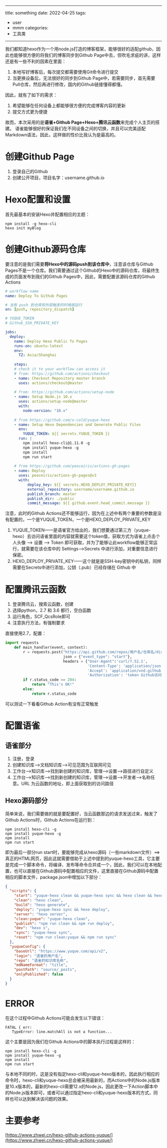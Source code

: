 
---
title: something
date: 2022-04-25
tags: 
- user
- mmm
categories:
- 工具类
---

我们都知道hexo作为一个用node.js打造的博客框架，能够很好的适配github，因此也能够很方便的将我们的博客同步到Github Page中去，但吹毛求疵的讲，这样还是有一些不利的因素在里面：

1. 本地写好博客后，每次提交都需要使用Git命令进行提交
1. 当更换设备后，无法很好的同步到Github Page中，若需要同步，首先需要Pull仓库，然后再进行修改，国内的Github链接懂得都懂。<!-- more -->

因此，就有了如下的需求：

1. 希望能够在任何设备上都能够很方便的完成博客内容的更新
1. 提交方式更为便捷

故而，本次采用的是**语雀+Github Page+Hexo+腾讯云函数**来完成个人主页的搭建。
语雀能够很好的保证我们在不同设备之间的切换，并且可以完美适配Markdown语法，因此，这样做的性价比我认为是最高的。

# 创建Github Page

1. 登录自己的Github
1. 创建公开项目，项目名字：username.github.io
# Hexo配置和设置
首先最基本的安装Hexo并配置相应的主题：
```shell
npm install -g hexo-cli
hexo init myBlog

```
# 创建Github源码仓库
要注意的是我们需要**将Hexo中的源码push到该仓库中**，注意该仓库与Github Pages不是一个仓库。我们需要通过这个Github的Hexo中的源码仓库，将最终生成的页面发布到我们的Github Pages中，因此，需要配置该源码仓库的Github Actions
```yaml
# workflow name
name: Deploy To Github Pages

# 当有 push 到仓库和外部触发的时候就运行
on: [push, repository_dispatch]

# YUQUE_TOKEN
# Github_SSH_PRIVATE_KEY

jobs:
  deploy: 
    name: Deploy Hexo Public To Pages
    runs-on: ubuntu-latest 
    env:
      TZ: Asia/Shanghai    
        
    steps:
    # check it to your workflow can access it
    # from: https://github.com/actions/checkout
    - name: Checkout Repository master branch
      uses: actions/checkout@master 
      
    # from: https://github.com/actions/setup-node  
    - name: Setup Node.js 10.x 
      uses: actions/setup-node@master
      with:
        node-version: "10.x"
    
    # from https://github.com/x-cold/yuque-hexo
    - name: Setup Hexo Dependencies and Generate Public Files
      env:
        YUQUE_TOKEN: ${{ secrets.YUQUE_TOKEN }}
      run: |
        npm install hexo-cli@1.11.0 -g
        npm install yuque-hexo -g
        npm install
        npm run start
        
    # from https://github.com/peaceiris/actions-gh-pages    
    - name: Deploy
      uses: peaceiris/actions-gh-pages@v3
      with:
          deploy_key: ${{ secrets.HEXO_DEPLOY_PRIVATE_KEY}}
          external_repository: username/username.github.io
          publish_branch: master
          publish_dir: ./public
          commit_message: ${{ github.event.head_commit.message }}
```
注意，此时的Github Actions还不能够运行，因为在上述中有两个重要的参数是没有配置的，一个是YUQUE_TOKEN，一个是HEXO_DEPLOY_PRIVATE_KEY

1. YUQUE_TOKEN——是语雀官方给出的，我们想要通过第三方（yuque-hexo）去访问语雀里面的内容就需要这个token值，获取方式为语雀上点击个人头像 –> 设置 –> Token 即可获取，并为了能够让此workflow能够正常运行，就需要在该仓库中的 Settings–>Secrets 中进行添加，对重要信息进行保密。
1. HEXO_DEPLOY_PRIVATE_KEY——这个就是是SSH-key密钥中的私钥，同样需要在Secrets中进行添加，公钥（.pub）已经存储在 Github 中
# 配置腾讯云函数

1. 登录腾讯云，搜索云函数，创建
1. 选择python，2.7 和 3.6 都行，空白函数
1. 运行角色，SCF_QcsRole即可
1. 注意执行方法，有强制要求

直接使用2.7，配置：
```python
import requests 
    def main_handler(event, context): 
        r = requests.post("https://api.github.com/repos/用户名/仓库名/dispatches", 
                          json = {"event_type": "start"}, 
                          headers = {"User-Agent":'curl/7.52.1', 
                                     'Content-Type': 'application/json', 
                                     'Accept': 'application/vnd.github.everest-preview+json', 
                                     'Authorization': 'token Github访问Token'}) 
        if r.status_code == 204: 
            return "This's OK!" 
        else: 
            return r.status_code
```
可以测试一下看看Github Action有没有正常触发

# 配置语雀
## 语雀部分

1. 注册，登录
1. 创建知识库–>文档知识库–>可见范围为互联网可见
1. 工作台–>知识库–>找到新创建的知识库，管理–>设置–>路径进行自定义
1. 工作台–>知识库–>找到新创建的知识库，管理–>设置–>开发者–>名称任意。URL 为云函数的地址，即上面获取到的访问路径
## Hexo源码部分
简单来说，我们需要做的就是要配置好，当云函数那边的请求发送过来，触发了Github Actions时，Github Actions在运行到：
```shell
npm install hexo-cli -g
npm install yuque-hexo -g
npm install
npm run start
```
即为最后一部分run start时，要能够完成从hexo源码（一些markdown文件）==>真正的HTML网页，因此这就需要借助于上述中提到的yuque-hexo工具，它主要是完成一个脚本命令，将编译、发布等命令合并成一个，因此，我们可以在本地配置，也可以直接在Github源码中配置相应的文件，这里直接在Github源码中配置相应的脚本文件，package.json中增加以下部分：

```json
{
  "scripts": {
    "start": "yuque-hexo clean && yuque-hexo sync && hexo clean && hexo generate",
    "clean": "hexo clean",
    "build": "hexo generate",
    "deploy": "yuque-hexo sync && hexo deploy",
    "server": "hexo server",
    "clean:yuque": "yuque-hexo clean",
    "publish": "npm run clean && npm run deploy",
    "dev": "hexo s",
    "sync": "yuque-hexo sync",
    "reset": "npm run clean:yuque && npm run sync"
  },
  "yuqueConfig": {
    "baseUrl": "https://www.yuque.com/api/v2",
    "login": "语雀的用户名",
    "repo": "语雀的知识库名称",
    "mdNameFormat": "title",
    "postPath": "source/_posts",
    "onlyPublished": false
  }
}
```
# ERROR
在这个过程中Github Actions可能会发生以下错误：
```shell
FATAL { err:
   TypeError: line.matchAll is not a function...
```
这个主要是因为我们在Github Actions中的脚本执行过程是这样的：
```shell
npm install hexo-cli -g
npm install yuque-hexo -g
npm install
npm run start
```
与本地不同的时，这是没有指定hexo-cli和yuque-hexo版本的，因此执行相应的命令时，hexo-cli和yuque-hexo总会被采用最新的，而Actions中的Node.js版本是10.x版本的，最新的hexo-cli需要12.x的Node.js，因此更改一下Action脚本中的Node.js版本即可，或者可以通过指定hexo-cli和yuque-hexo版本的方式，同样也可以达到解决该问题的效果。

# 主要参考
[https://www.zhwei.cn/hexo-github-actions-yuque/](https://www.zhwei.cn/hexo-github-actions-yuque/)
